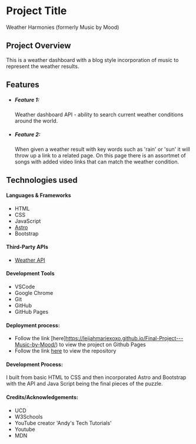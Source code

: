 # Project Title
Weather Harmonies (formerly Music by Mood)

## Project Overview
This is a weather dashboard with a blog style incorporation of music to represent the weather results.

## Features

- ##### Feature 1:
   Weather dashboard API - ability to search current weather conditions around the world.

- ##### Feature 2:
    When given a weather result with key words such as 'rain' or 'sun' it will throw up a link to a related page. On this page there is an assortmet of songs with added video links that can match the weather condition.


## Technologies used

#### Languages & Frameworks

- HTML
- CSS
- JavaScript
- [Astro](https://astro.build/)
- Bootstrap

#### Third-Party APIs

- [Weather API](https://www.weatherapi.com/)

#### Development Tools

- VSCode
- Google Chrome
- Git
- GitHub
- GitHub Pages

#### Deployment process:

- Follow the link [here]https://leijahmariexoxo.github.io/Final-Project---Music-by-Mood/) to view the project on Github Pages
- Follow the link [here](https://github.com/LeijahMarieXOXO/Final-Project---Music-by-Mood) to view the repository


#### Development Process:
I built from basic HTML to CSS and then incorporated Astro and Bootstrap with the API and Java Script being the final pieces of the puzzle.


#### Credits/Acknowledgements:

- UCD 
- W3Schools
- YouTube creator 'Andy's Tech Tutorials'
- Youtube 
- MDN
